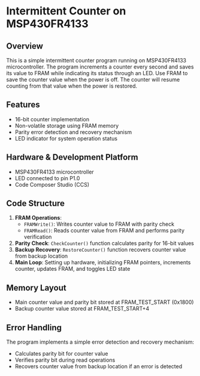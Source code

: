 # Intermittent Counter on MSP430FR4133

## Overview
This is a simple intermittent counter program running on MSP430FR4133 microcontroller. The program increments a counter every second and saves its value to FRAM while indicating its status through an LED. Use FRAM to save the counter value when the power is off. The counter will resume counting from that value when the power is restored.

## Features
- 16-bit counter implementation
- Non-volatile storage using FRAM memory
- Parity error detection and recovery mechanism
- LED indicator for system operation status

## Hardware & Development Platform
- MSP430FR4133 microcontroller
- LED connected to pin P1.0
- Code Composer Studio (CCS)

## Code Structure
1. **FRAM Operations**:
   - `FRAMWrite()`: Writes counter value to FRAM with parity check
   - `FRAMRead()`: Reads counter value from FRAM and performs parity verification
2. **Parity Check**: `CheckCounter()` function calculates parity for 16-bit values
3. **Backup Recovery**: `RestoreCounter()` function recovers counter value from backup location
4. **Main Loop**: Setting up hardware, initializing FRAM pointers, increments counter, updates FRAM, and toggles LED state

## Memory Layout
- Main counter value and parity bit stored at FRAM_TEST_START (0x1800)
- Backup counter value stored at FRAM_TEST_START+4

## Error Handling
The program implements a simple error detection and recovery mechanism:
- Calculates parity bit for counter value
- Verifies parity bit during read operations
- Recovers counter value from backup location if an error is detected